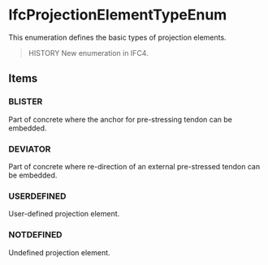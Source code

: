 # IfcProjectionElementTypeEnum

This enumeration defines the basic types of projection elements.
<!-- end of short definition -->

> HISTORY New enumeration in IFC4.

## Items

### BLISTER
Part of concrete where the anchor for pre-stressing tendon can be embedded.

### DEVIATOR
Part of concrete where re-direction of an external pre-stressed tendon can be embedded.

### USERDEFINED
User-defined projection element.

### NOTDEFINED
Undefined projection element.
